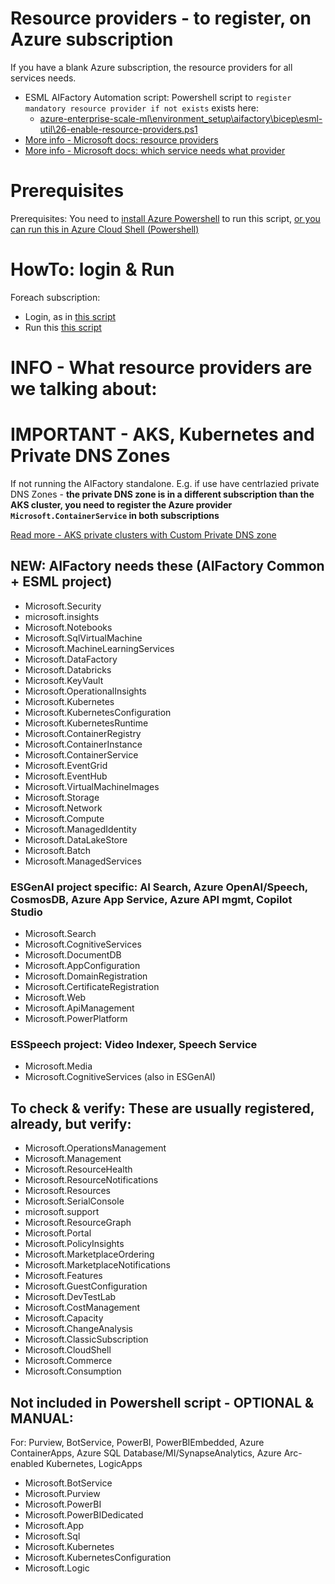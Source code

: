 # Resource providers - to register, on Azure subscription

If you have a blank Azure subscription, the resource providers for all services needs. 

- ESML AIFactory Automation script: Powershell script to `register mandatory resource provider if not exists` exists here: 
    - [azure-enterprise-scale-ml\environment_setup\aifactory\bicep\esml-util\26-enable-resource-providers.ps1](../../../environment_setup/aifactory/bicep/esml-util/26-enable-resource-providers.ps1)
- [More info - Microsoft docs: resource providers](https://portal.azure.com/#todo/resource/subscriptions/todo-subscription-id/resourceproviders)
- [More info - Microsoft docs: which service needs what provider](https://learn.microsoft.com/en-us/azure/azure-resource-manager/management/azure-services-resource-providers)

# Prerequisites
Prerequisites: You need to [install Azure Powershell](https://learn.microsoft.com/en-us/powershell/azure/install-azps-windows?view=azps-12.2.0&tabs=powershell&pivots=windows-psgallery) to run this script, [or you can run this in Azure Cloud Shell (Powershell)](https://learn.microsoft.com/en-us/azure/cloud-shell/get-started/classic?tabs=azurecli)

# HowTo: login & Run

Foreach subscription: 
- Login, as in [this script](../../../../aifactory/esml-util/000-switch-sub2_dev.ps1)
- Run this [this script](../../../../aifactory/esml-util/26-enable-resource-providers.ps1)

# INFO - What resource providers are we talking about:
# IMPORTANT - AKS, Kubernetes and Private DNS Zones

If not running the AIFactory standalone. E.g. if use have centrlazied private DNS Zones - **the private DNS zone is in a different subscription than the AKS cluster, you need to register the Azure provider `Microsoft.ContainerService` in both subscriptions**

[Read more - AKS private clusters with Custom Private DNS zone](https://learn.microsoft.com/en-us/azure/aks/private-clusters?tabs=azure-portal)


## NEW: AIFactory needs these (AIFactory Common + ESML project)

- Microsoft.Security
- microsoft.insights
- Microsoft.Notebooks
- Microsoft.SqlVirtualMachine
- Microsoft.MachineLearningServices
- Microsoft.DataFactory
- Microsoft.Databricks
- Microsoft.KeyVault
- Microsoft.OperationalInsights
- Microsoft.Kubernetes
- Microsoft.KubernetesConfiguration
- Microsoft.KubernetesRuntime
- Microsoft.ContainerRegistry
- Microsoft.ContainerInstance
- Microsoft.ContainerService
- Microsoft.EventGrid
- Microsoft.EventHub
- Microsoft.VirtualMachineImages
- Microsoft.Storage
- Microsoft.Network
- Microsoft.Compute
- Microsoft.ManagedIdentity
- Microsoft.DataLakeStore
- Microsoft.Batch
- Microsoft.ManagedServices

### ESGenAI project specific: AI Search, Azure OpenAI/Speech, CosmosDB, Azure App Service, Azure API mgmt, Copilot Studio
- Microsoft.Search
- Microsoft.CognitiveServices
- Microsoft.DocumentDB
- Microsoft.AppConfiguration
- Microsoft.DomainRegistration
- Microsoft.CertificateRegistration
- Microsoft.Web
- Microsoft.ApiManagement
- Microsoft.PowerPlatform

### ESSpeech project: Video Indexer, Speech Service
- Microsoft.Media
- Microsoft.CognitiveServices (also in ESGenAI)

## To check & verify: These are usually registered, already, but verify:

- Microsoft.OperationsManagement
- Microsoft.Management
- Microsoft.ResourceHealth
- Microsoft.ResourceNotifications
- Microsoft.Resources
- Microsoft.SerialConsole
- microsoft.support
- Microsoft.ResourceGraph
- Microsoft.Portal
- Microsoft.PolicyInsights
- Microsoft.MarketplaceOrdering
- Microsoft.MarketplaceNotifications
- Microsoft.Features
- Microsoft.GuestConfiguration
- Microsoft.DevTestLab
- Microsoft.CostManagement
- Microsoft.Capacity
- Microsoft.ChangeAnalysis
- Microsoft.ClassicSubscription
- Microsoft.CloudShell
- Microsoft.Commerce
- Microsoft.Consumption

## Not included in Powershell script - OPTIONAL & MANUAL: 
For: Purview, BotService, PowerBI, PowerBIEmbedded, Azure ContainerApps, Azure SQL Database/MI/SynapseAnalytics, Azure Arc-enabled Kubernetes, LogicApps

- Microsoft.BotService
- Microsoft.Purview
- Microsoft.PowerBI
- Microsoft.PowerBIDedicated
- Microsoft.App
- Microsoft.Sql
- Microsoft.Kubernetes
- Microsoft.KubernetesConfiguration
- Microsoft.Logic